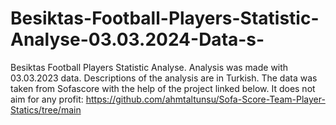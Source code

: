 # Besiktas-Football-Players-Statistic-Analyse-03.03.2024-Data-s-
Besiktas Football Players Statistic Analyse. 
Analysis was made with 03.03.2023 data. 
Descriptions of the analysis are in Turkish. 
The data was taken from Sofascore with the help of the project linked below. 
It does not aim for any profit: 
https://github.com/ahmtaltunsu/Sofa-Score-Team-Player-Statics/tree/main
